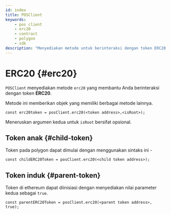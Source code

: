 ```yaml
---
id: index
title: POSClient
keywords:
    - pos client
    - erc20
    - contract
    - polygon
    - sdk
description: "Menyediakan metode untuk berinteraksi dengan token ERC20."
---
```


# ERC20 {#erc20}

`POSClient` menyediakan metode `erc20` yang membantu Anda berinteraksi dengan token **ERC20**.

Metode ini memberikan objek yang memiliki berbagai metode lainnya.

```
const erc20token = posClient.erc20(<token address>,<isRoot>);
```

Meneruskan argumen kedua untuk `isRoot` bersifat opsional.

## Token anak {#child-token}

Token pada polygon dapat dimulai dengan menggunakan sintaks ini -

```
const childERC20Token = posClient.erc20(<child token address>);
```

## Token induk {#parent-token}

Token di ethereum dapat diinisiasi dengan menyediakan nilai parameter kedua sebagai `true`.

```
const parentERC20Token = posClient.erc20(<parent token address>, true);
```
